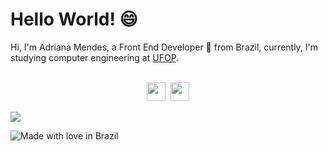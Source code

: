 # Hello World! 😄 

Hi, I'm Adriana Mendes, a Front End Developer 🚀 from Brazil, currently, I'm studying computer engineering at [UFOP](https://ufop.br/). 

<p align='center'><br/><a href="https://www.instagram.com/adri7mendes/"><img height="30" src="https://github.com/stephenajulu/WaylonWalker/blob/main/icon/instagram.jpg?raw=true"></a>&nbsp;&nbsp;<a href="https://www.linkedin.com/in/adriana-mendes-engenheira-de-computacao/"><img height="30" src="https://github.com/stephenajulu/WaylonWalker/blob/main/icon/linkedin.png?raw=true"></a><br/></p>

![](https://media.giphy.com/media/fAnzw6YK33jMwzp5wp/giphy.gif)



![Made with love in Brazil](https://madewithlove.now.sh/br?heart=true&template=for-the-badge)